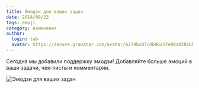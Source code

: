 ```yaml
---
title: Эмодзи для ваших задач
date: 2014/08/23
tags: emoji
category: изменения
author:
  login: tab
  avatar: https://secure.gravatar.com/avatar/6279bc07cdb06a5fe08a02816887d4d0.jpg
---
```


Сегодня мы добавили поддержку эмодзи! Добавляйте больше эмоций в ваши задачи, чек-листы и комментарии.

![Эмодзи для ваших задач](https://cloud.helpdeskapp.ru/files/496/850-522/emojify.png)
